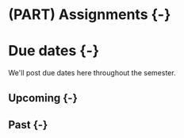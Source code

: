 
# (PART) Assignments {-}

# Due dates {-}

We'll post due dates here throughout the semester. 

## Upcoming {-}


## Past {-}

